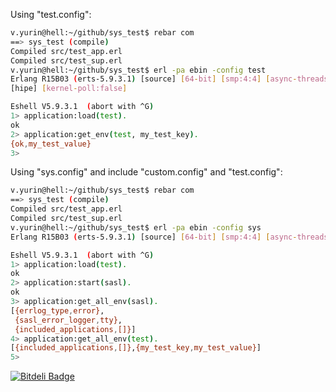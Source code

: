 Using "test.config":
```bash
v.yurin@hell:~/github/sys_test$ rebar com
==> sys_test (compile)
Compiled src/test_app.erl
Compiled src/test_sup.erl
v.yurin@hell:~/github/sys_test$ erl -pa ebin -config test
Erlang R15B03 (erts-5.9.3.1) [source] [64-bit] [smp:4:4] [async-threads:0]
[hipe] [kernel-poll:false]

Eshell V5.9.3.1  (abort with ^G)
1> application:load(test).
ok
2> application:get_env(test, my_test_key).
{ok,my_test_value}
3> 
```

Using "sys.config" and include "custom.config" and "test.config":
```bash
v.yurin@hell:~/github/sys_test$ rebar com
==> sys_test (compile)
Compiled src/test_app.erl
Compiled src/test_sup.erl
v.yurin@hell:~/github/sys_test$ erl -pa ebin -config sys
Erlang R15B03 (erts-5.9.3.1) [source] [64-bit] [smp:4:4] [async-threads:0] [hipe] [kernel-poll:false]

Eshell V5.9.3.1  (abort with ^G)
1> application:load(test).
ok
2> application:start(sasl).
ok
3> application:get_all_env(sasl).
[{errlog_type,error},
 {sasl_error_logger,tty},
 {included_applications,[]}]
4> application:get_all_env(test).
[{included_applications,[]},{my_test_key,my_test_value}]
5> 
```


[![Bitdeli Badge](https://d2weczhvl823v0.cloudfront.net/nevar/sys_test/trend.png)](https://bitdeli.com/free "Bitdeli Badge")

